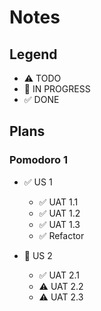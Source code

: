 # Notes

## Legend

- ⚠ TODO
- 🚧 IN PROGRESS
- ✅ DONE

## Plans

### Pomodoro 1

- ✅ US 1
  - ✅ UAT 1.1
  - ✅ UAT 1.2
  - ✅ UAT 1.3
  - ✅ Refactor

- 🚧 US 2
  - ✅ UAT 2.1
  - ⚠ UAT 2.2
  - ⚠ UAT 2.3
